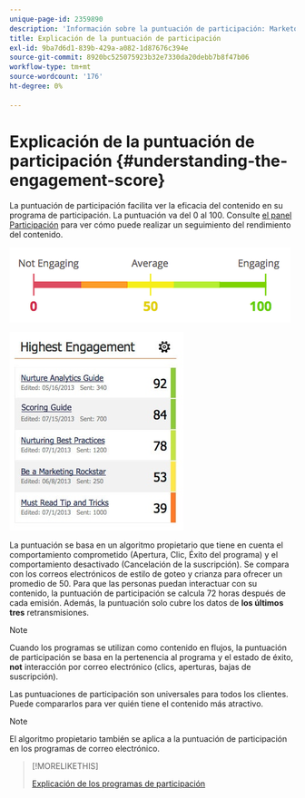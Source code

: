 ```yaml
---
unique-page-id: 2359890
description: 'Información sobre la puntuación de participación: Marketo Docs: documentación del producto'
title: Explicación de la puntuación de participación
exl-id: 9ba7d6d1-839b-429a-a082-1d87676c394e
source-git-commit: 8920bc525075923b32e7330da20debb7b8f47b06
workflow-type: tm+mt
source-wordcount: '176'
ht-degree: 0%

---
```


# Explicación de la puntuación de participación {#understanding-the-engagement-score}

La puntuación de participación facilita ver la eficacia del contenido en su programa de participación. La puntuación va del 0 al 100. Consulte [el panel Participación](/help/marketo/product-docs/email-marketing/drip-nurturing/reports-and-notifications/the-engagement-dashboard.md) para ver cómo puede realizar un seguimiento del rendimiento del contenido.

![](assets/image2014-9-25-16-3a24-3a54.png)

![](assets/highestengagementwidget.jpg)

La puntuación se basa en un algoritmo propietario que tiene en cuenta el comportamiento comprometido (Apertura, Clic, Éxito del programa) y el comportamiento desactivado (Cancelación de la suscripción). Se compara con los correos electrónicos de estilo de goteo y crianza para ofrecer un promedio de 50. Para que las personas puedan interactuar con su contenido, la puntuación de participación se calcula 72 horas después de cada emisión. Además, la puntuación solo cubre los datos de **los últimos tres** retransmisiones.

>[!NOTE]
>
>Cuando los programas se utilizan como contenido en flujos, la puntuación de participación se basa en la pertenencia al programa y el estado de éxito, **not** interacción por correo electrónico (clics, aperturas, bajas de suscripción).

Las puntuaciones de participación son universales para todos los clientes. Puede compararlos para ver quién tiene el contenido más atractivo.

>[!NOTE]
>
>El algoritmo propietario también se aplica a la puntuación de participación en los programas de correo electrónico.

>[!MORELIKETHIS]
>
>[Explicación de los programas de participación](/help/marketo/product-docs/email-marketing/drip-nurturing/creating-an-engagement-program/understanding-engagement-programs.md)
